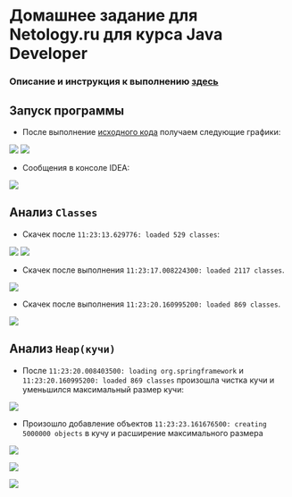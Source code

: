 # Домашнее задание для Netology.ru для курса Java Developer   
### Описание и инструкция к выполнению [здесь](https://github.com/netology-code/jd-homeworks/tree/master/jvm/README.md)

## Запуск программы
- После выполнение [исходного кода](/src/main/java/ru/netology/JvmExperience.java) получаем следующие графики:

![](/src/main/resources/Общий_График_куча.png)
![](/src/main/resources/Общий_График_metaspace.png)

- Сообщения в консоле IDEA: 

![](/src/main/resources/Idea.png)

## Анализ `Classes`

- Скачек после `11:23:13.629776: loaded 529 classes`:

![](/src/main/resources/1.Скачек_0.png)
![](/src/main/resources/1.Скачек_2.png)

- Скачек после выполнения `11:23:17.008224300: loaded 2117 classes`.

![](/src/main/resources/2.Скачек_2.png)

- Скачек после выполнения `11:23:20.160995200: loaded 869 classes`.

![](/src/main/resources/3.Скачек_2.png)

## Анализ `Heap(кучи)`

- После `11:23:20.008403500: loading org.springframework` и `11:23:20.160995200: loaded 869 classes` произошла чистка кучи и уменьшился максимальный размер кучи:

![](/src/main/resources/4.1Размер_кучи_после_чистки.png)

- Произошло добавление объектов `11:23:23.161676500: creating 5000000 objects` в кучу и расширение максимального размера

![](/src/main/resources/4.2Размер_кучи_после_добавления_объектов_1.png)

![](/src/main/resources/4.2Размер_кучи_после_добавления_объектов_2.png)

![](/src/main/resources/4.2Размер_кучи_после_добавления_объектов_3.png)


